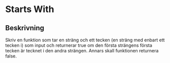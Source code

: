 # Starts With

## Beskrivning

Skriv en funktion som tar en sträng och ett tecken (en sträng med enbart ett tecken i) som input och returnerar true om den första strängens första tecken är tecknet i den andra strängen. Annars skall funktionen returnera false.